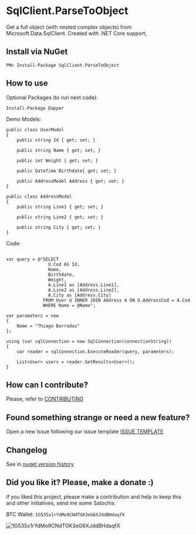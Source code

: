 # SqlClient.ParseToObject

Get a full object (with nested complex objects) from Microsoft.Data.SqlClient. Created with .NET Core support;

## Install via NuGet

```
PM> Install-Package SqlClient.ParseToObject
```

## How to use

Optional Packages (to run next code):
```
Install-Package Dapper 
```

Demo Models:
```
public class UserModel
{
	public string Id { get; set; }

	public string Name { get; set; }

	public int Weight { get; set; }

	public DateTime Birthdate{ get; set; }

	public AddressModel Address { get; set; }
}

public class AddressModel
{
	public string Line1 { get; set; }

	public string Line2 { get; set; }

	public string City { get; set; }
}
```

Code:
```

var query = @"SELECT 
				U.Cod AS Id,
				Name,
				Birthdate,
				Weight,
				A.Line1 as [Address.Line1],
				A.Line2 as [Address.Line2],
				A.City as [Address.City]
			  FROM User U INNER JOIN Address A ON U.AddressCod = A.Cod
			  WHERE Name = @Name";

var parameters = new 
{
	Name = "Thiago Barradas"
};

using (var sqlConnection = new SqlConnection(connectionString))
{
    var reader = sqlConnection.ExecuteReader(query, parameters);

    List<User> users = reader.GetResults<User>();
}

```

## How can I contribute?
Please, refer to [CONTRIBUTING](.github/CONTRIBUTING.md)

## Found something strange or need a new feature?
Open a new Issue following our issue template [ISSUE TEMPLATE](.github/ISSUE_TEMPLATE.md)

## Changelog
See in [nuget version history](https://www.nuget.org/packages/SqlClient.ParseToObject)

## Did you like it? Please, make a donate :)

if you liked this project, please make a contribution and help to keep this and other initiatives, send me some Satochis.

BTC Wallet: `1G535x1rYdMo9CNdTGK3eG6XJddBHdaqfX`

![1G535x1rYdMo9CNdTGK3eG6XJddBHdaqfX](https://i.imgur.com/mN7ueoE.png)
